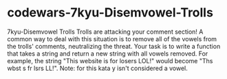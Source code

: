 # codewars-7kyu-Disemvowel-Trolls
7kyu-Disemvowel Trolls   Trolls are attacking your comment section!  A common way to deal with this situation is to remove all of the vowels from the trolls' comments, neutralizing the threat.  Your task is to write a function that takes a string and return a new string with all vowels removed.  For example, the string "This website is for losers LOL!" would become "Ths wbst s fr lsrs LL!".  Note: for this kata y isn't considered a vowel.
